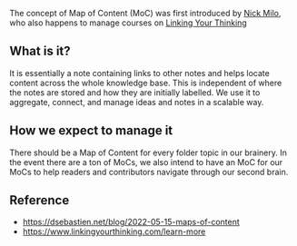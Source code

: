 The concept of Map of Content (MoC) was first introduced by [Nick Milo](https://twitter.com/NickMilo), who also happens to manage courses on [Linking Your Thinking](https://www.linkingyourthinking.com/learn-more)

## What is it?

It is essentially a note containing links to other notes and helps locate content across the whole knowledge base. This is independent of where the notes are stored and how they are initially labelled. We use it to aggregate, connect, and manage ideas and notes in a scalable way.

## How we expect to manage it

There should be a Map of Content for every folder topic in our brainery. In the event there are a ton of MoCs, we also intend to have an MoC for our MoCs to help readers and contributors navigate through our second brain.

## Reference

- <https://dsebastien.net/blog/2022-05-15-maps-of-content>
- <https://www.linkingyourthinking.com/learn-more>
